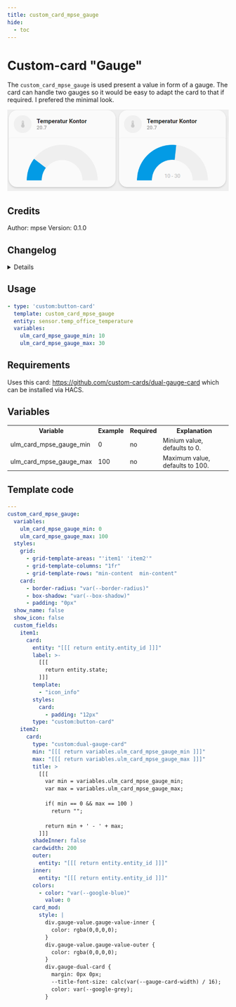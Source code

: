 ```yaml
---
title: custom_card_mpse_gauge
hide:
  - toc
---
```

<!-- markdownlint-disable MD046 -->

# Custom-card "Gauge"

The `custom_card_mpse_gauge` is used present a value in form of a gauge. The card can handle two gauges so it would be easy to adapt the card to that if required. I prefered the minimal look.

![Printer](../../assets/img/custom_gauge.png)

## Credits

Author: mpse
Version: 0.1.0

## Changelog

<details>
Initial release.
</details>

## Usage

```yaml
- type: 'custom:button-card'
  template: custom_card_mpse_gauge
  entity: sensor.temp_office_temperature
  variables:
    ulm_card_mpse_gauge_min: 10
    ulm_card_mpse_gauge_max: 30
```

## Requirements

Uses this card: <https://github.com/custom-cards/dual-gauge-card> which can be installed via HACS.

## Variables

<table>
<tr>
<th>Variable</th>
<th>Example</th>
<th>Required</th>
<th>Explanation</th>
</tr>
<tr>
<td>ulm_card_mpse_gauge_min</td>
<td>0</td>
<td>no</td>
<td>Minium value, defaults to 0.</td>
</tr>
<tr>
<td>ulm_card_mpse_gauge_max</td>
<td>100</td>
<td>no</td>
<td>Maximum value, defaults to 100.</td>
</tr>
</table>

## Template code

```yaml
---
custom_card_mpse_gauge:
  variables:
    ulm_card_mpse_gauge_min: 0
    ulm_card_mpse_gauge_max: 100
  styles:
    grid:
      - grid-template-areas: "'item1' 'item2'"
      - grid-template-columns: "1fr"
      - grid-template-rows: "min-content  min-content"
    card:
      - border-radius: "var(--border-radius)"
      - box-shadow: "var(--box-shadow)"
      - padding: "0px"
  show_name: false
  show_icon: false
  custom_fields:
    item1:
      card:
        entity: "[[[ return entity.entity_id ]]]"
        label: >-
          [[[
            return entity.state;
          ]]]
        template:
          - "icon_info"
        styles:
          card:
            - padding: "12px"
        type: "custom:button-card"
    item2:
      card:
        type: "custom:dual-gauge-card"
        min: "[[[ return variables.ulm_card_mpse_gauge_min ]]]"
        max: "[[[ return variables.ulm_card_mpse_gauge_max ]]]"
        title: >
          [[[
            var min = variables.ulm_card_mpse_gauge_min;
            var max = variables.ulm_card_mpse_gauge_max;

            if( min == 0 && max == 100 )
              return "";

            return min + ' - ' + max;
          ]]]
        shadeInner: false
        cardwidth: 200
        outer:
          entity: "[[[ return entity.entity_id ]]]"
        inner:
          entity: "[[[ return entity.entity_id ]]]"
        colors:
          - color: "var(--google-blue)"
            value: 0
        card_mod:
          style: |
            div.gauge-value.gauge-value-inner {
              color: rgba(0,0,0,0);
            }
            div.gauge-value.gauge-value-outer {
              color: rgba(0,0,0,0);
            }
            div.gauge-dual-card {
              margin: 0px 0px;
              --title-font-size: calc(var(--gauge-card-width) / 16);
              color: var(--google-grey);
            }
```
